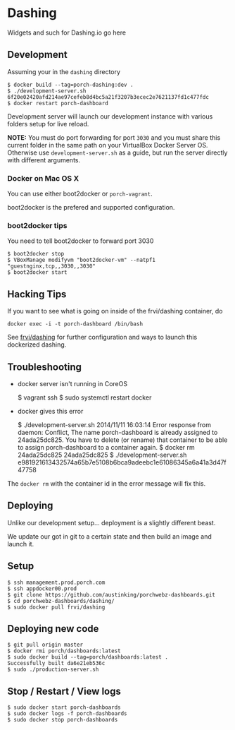 # Dashing

Widgets and such for Dashing.io go here

## Development

Assuming your in the `dashing` directory

    $ docker build --tag=porch-dashing:dev .
    $ ./development-server.sh
    6f20e02420afd214ae97cefeb8d4bc5a21f3207b3ecec2e7621137fd1c477fdc
    $ docker restart porch-dashboard

Development server will launch our development instance with various folders setup for live reload.

**NOTE:** You must do port forwarding for port `3030` and you must share this current folder in the same path on your VirtualBox Docker Server OS. Otherwise use `development-server.sh` as a guide, but run the server directly with different arguments.

### Docker on Mac OS X

You can use either boot2docker or `porch-vagrant`.

boot2docker is the prefered and supported configuration.

### boot2docker tips

You need to tell boot2docker to forward port 3030

    $ boot2docker stop
    $ VBoxManage modifyvm "boot2docker-vm" --natpf1 "guestnginx,tcp,,3030,,3030"
    $ boot2docker start

## Hacking Tips

If you want to see what is going on inside of the frvi/dashing container, do

    docker exec -i -t porch-dashboard /bin/bash


See [frvi/dashing](https://registry.hub.docker.com/u/frvi/dashing/) for further configuration and ways to launch
this dockerized dashing.


## Troubleshooting

* docker server isn't running in CoreOS

    $ vagrant ssh
    $ sudo systemctl restart docker

* docker gives this error

    $ ./development-server.sh
    2014/11/11 16:03:14 Error response from daemon: Conflict, The name porch-dashboard is already assigned to 24ada25dc825. You have to delete (or rename) that container to be able to assign porch-dashboard to a container again.
    $ docker rm 24ada25dc825
    24ada25dc825
    $ ./development-server.sh
    e981921613432574a65b7e5108b6bca9adeebc1e61086345a6a41a3d47f47758

The `docker rm` with the container id in the error message will fix this.

## Deploying

Unlike our development setup... deployment is a slightly different beast.

We update our got in git to a certain state and then build an image and launch it.


## Setup

    $ ssh management.prod.porch.com
    $ ssh appdocker00.prod
    $ git clone https://github.com/austinking/porchwebz-dashboards.git
    $ cd porchwebz-dashboards/dashing/
    $ sudo docker pull frvi/dashing


## Deploying new code
    $ git pull origin master
    $ docker rmi porch/dashboards:latest
    $ sudo docker build --tag=porch/dashboards:latest .
    Successfully built da6e21eb536c    
    $ sudo ./production-server.sh

## Stop / Restart / View logs

    $ sudo docker start porch-dashboards
    $ sudo docker logs -f porch-dashboards
    $ sudo docker stop porch-dashboards